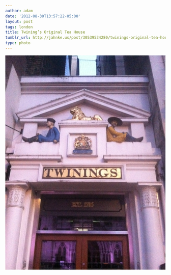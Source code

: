 ```yaml
---
author: adam
date: '2012-08-30T13:57:22-05:00'
layout: post
tags: london
title: Twining’s Original Tea House
tumblr_url: http://jahnke.us/post/30539534280/twinings-original-tea-house
type: photo
---
```


![](/media/tumblr_m9l68uhcnq1qga9s2o1_1280.jpg)
